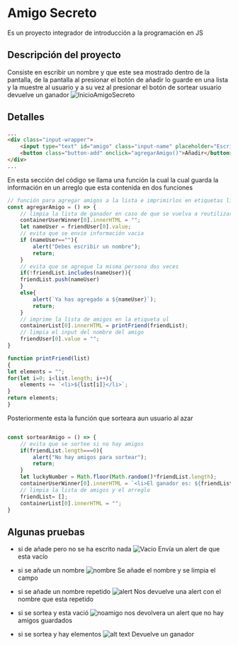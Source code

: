 # Amigo Secreto

Es un proyecto integrador de introducción a la programación en JS 

## Descripción del proyecto
Consiste en escribir un nombre y que este sea mostrado dentro de la pantalla, de la pantalla al presionar el botón de añadir lo guarde en una lista y la muestre al usuario y a su vez al presionar el botón de sortear usuario devuelve un ganador
![InicioAmigoSecreto](image.png)

## Detalles
```html
...
<div class="input-wrapper">
    <input type="text" id="amigo" class="input-name" placeholder="Escribe un nombre">
    <button class="button-add" onclick="agregarAmigo()">Añadir</button>
</div>
...
```
En esta sección del código se llama una función la cual la cual guarda la información en un arreglo que esta contenida en dos funciones

```js
// función para agregar amigos a la lista e imprimirlos en etiquetas li
const agregarAmigo = () => {
    // limpia la lista de ganador en caso de que se vuelva a reutilizar
    containerUserWinner[0].innerHTML = "";
    let nameUser = friendUser[0].value;
    // evita que se envie información vacia
    if (nameUser==""){
        alert("Debes escribir un nombre");
        return;
    }
    // evita que se agregue la misma persona dos veces
    if(!friendList.includes(nameUser)){
    friendList.push(nameUser)
    }
    else{
        alert(`Ya has agregado a ${nameUser}`);
        return;
    }
    // imprime la lista de amigos en la etiqueta ul
    containerList[0].innerHTML = printFriend(friendList);
    // limpia el input del nombre del amigo
    friendUser[0].value = "";
}

function printFriend(list)
{
let elements = "";
for(let i=0; i<list.length; i++){
    elements += `<li>${list[i]}</li>`;  
}
return elements;
}
```

Posteriormente esta la función que sorteara aun usuario al azar
```js

const sortearAmigo = () => {
    // evita que se sortee si no hay amigos
    if(friendList.length===0){
        alert("No hay amigos para sortear");
        return;
    }
    let luckyNumber = Math.floor(Math.random()*friendList.length);
    containerUserWinner[0].innerHTML = `<li>El ganador es: ${friendList[luckyNumber]}</li>`
    // limpia la lista de amigos y el arreglo
    friendList= [];
    containerList[0].innerHTML = "";
}
```

## Algunas pruebas
- si de añade pero no se ha escrito nada
![Vacio](image-1.png)
Envía un alert de que esta vacío

- si se añade un nombre
![nombre](image-2.png)
Se añade el nombre y se limpia el campo
- si se añade un nombre repetido
![alert](image-4.png)
Nos devuelve una alert con el nombre que esta repetido
- si se sortea y esta vació
![noamigo](image-5.png)
nos devolvera un alert que no hay amigos guardados
- si se sortea y hay elementos
![alt text](image-7.png)
Devuelve un ganador
